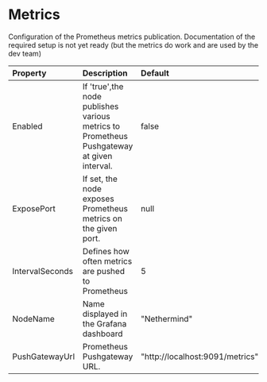 # Metrics

Configuration of the Prometheus metrics publication. Documentation of the required setup is not yet ready (but the metrics do work and are used by the dev team)

| Property | Description | Default |
| :--- | :--- | :--- |
| Enabled | If 'true',the node publishes various metrics to Prometheus Pushgateway at given interval. | false |
| ExposePort | If set, the node exposes Prometheus metrics on the given port. | null |
| IntervalSeconds | Defines how often metrics are pushed to Prometheus | 5 |
| NodeName | Name displayed in the Grafana dashboard | "Nethermind" |
| PushGatewayUrl | Prometheus Pushgateway URL. | "http://localhost:9091/metrics" |

